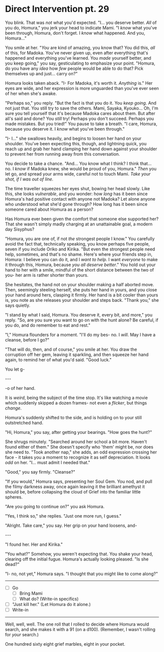 # Direct Intervention pt. 29

You blink. That was *not* what you'd expected. "I... you deserve better. *All* of you do, Homura," you jerk your head to indicate Mami. "I *know* what you've been through, Homura, don't forget. I *know* what happened. And you, Homura..."

You smile at her. "*You* are kind of amazing, you know that? You did this, *all* of this, for Madoka. You've never given up, even after everything that's happened and everything you've learned. You *made* yourself better, and you keep going," you say, gesticulating to emphasize your point. "Homura, do you have any *idea* how *few* people would be able to do that? Pick themselves up and just... carry on?"

Homura looks taken aback. "I- For Madoka, it's worth it. *Anything* is." Her eyes are wide, and her expression is more unguarded than you've ever seen of her when she's awake.

"Perhaps so," you reply. "But the fact is that you do it. You *keep going*. And not just that. You still try to save the others. Mami, Sayaka, Kyouko... Oh, I'm sure you tell yourself that it's because Madoka cares about them. But after all's said and done? You *still* try! Perhaps you don't succeed. Perhaps you made mistakes. But you tried!" You pause to take a breath. "I care, Homura, because you deserve it. I *know* what you've been through."

"I- I..." she swallows heavily, and begins to loosen her hand on your shoulder. You've been expecting this, though, and lightning quick, you reach up and grab her hand clamping her hand down against your shoulder to prevent her from running away from this conversation.

You decide to take a chance. "And... You know what I think? I think that... no. I *know* if Madoka knew, she would be proud of you, Homura." *Then* you let go, and spread your arms wide, careful not to touch Mami. *Take your shot, if I was out of line.*

The time traveller squeezes her eyes shut, bowing her head slowly. Like this, she looks *vulnerable*, and you wonder: how *long* has it been since Homura's had positive contact with anyone not Madoka? Let alone anyone who understood what she'd gone through? How long has it been since someone cared about Homura as a person?

Has Homura ever been given the comfort that someone else supported her? That she wasn't simply madly charging at an unattainable goal, a modern day Sisyphus?

"Homura, you are one of, if not *the* strongest people I know." You carefully avoid the fact that, technically speaking, you know perhaps five people, seven if you include Oriko and Kirika. "But even the strongest people need help, sometimes, and that's no shame. Here's where your friends step in, Homura: I believe you can do it, and I *want to help*. I want *everyone* to make it through this, Homura, because *you all deserve better*." You hold out your hand to her with a smile, mindful of the short distance between the two of you- her arm is rather shorter than yours.

She hesitates, the hand not on your shoulder making a half aborted move. Then, seemingly steeling herself, she puts her hand in yours, and you close your hand around hers, clasping it firmly. Her hand is a bit cooler than yours is, you note as she releases your shoulder and steps back. "Thank you," she says quietly.

"I stand by what I said, Homura. You deserve it, every bit, and more," you reply. "So, are you sure you want to go on with the hunt alone? Be careful, if you do, and do remember to eat and rest."

"I," Homura flounders for a moment. "I'll do my bes- no. I *will*. May I have a cleanse, before I go?"

"That will do, then, and of course," you smile at her. You draw the corruption off her gem, leaving it sparkling, and then squeeze her hand again, to remind her of what you'd said. "Good luck."

You let g-

---​

-o of her hand.

It is *weird*, being the subject of the time stop. It's like watching a movie which suddenly skipped a dozen frames- not even a *flicker*, but things *change*.

Homura's suddenly shifted to the side, and is holding on to your still outstretched hand.

"Hi, Homura," you say, after getting your bearings. "How goes the hunt?"

She shrugs minutely. "Searched around her school a bit more. Haven't found either of them." She doesn't specify who 'them' might be, nor does she need to. "Took another nap," she adds, an odd expression crossing her face - it takes you a moment to recognize it as self depreciation. It looks *odd* on her. "I... must admit I needed that."

"Good," you say firmly. "Cleanse?"

"If you would," Homura says, presenting her Soul Gem. You nod, and pull the filmy darkness away, once again leaving it the brilliant amethyst it should be, before collapsing the cloud of Grief into the familiar little spheres.

"Are you going to continue on?" you ask Homura.

"Yes, I think so," she replies. "Just one more run, I guess."

"Alright. Take care," you say. Her grip on your hand loosens, and-

---​

"I found her. Her and Kirika."

"You what?" Somehow, you weren't expecting that. You shake your head, clearing off the initial fugue. Homura's actually looking pleased. "Is she dead?"

"I- no, not yet," Homura says. "I thought that you might like to come along?"

---

- [ ] Go
  - [ ] Bring Mami
  - [ ] What do? (Write-in specifics)
- [ ] "Just kill her." (Let Homura do it alone.)
- [ ] Write-in

---

Well, well, well. The one roll that I rolled to decide where Homura would search, and she makes it with a 91 (on a d100). (Remember, I wasn't rolling for *your* search.)

One hundred sixty eight grief marbles, eight in your pocket.
